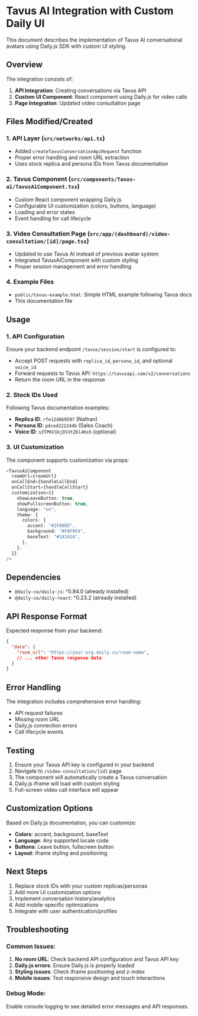 # Tavus AI Integration with Custom Daily UI

This document describes the implementation of Tavus AI conversational avatars using Daily.js SDK with custom UI styling.

## Overview

The integration consists of:
1. **API Integration**: Creating conversations via Tavus API
2. **Custom UI Component**: React component using Daily.js for video calls
3. **Page Integration**: Updated video consultation page

## Files Modified/Created

### 1. API Layer (`src/networks/api.ts`)
- Added `createTavusConversationApiRequest` function
- Proper error handling and room URL extraction
- Uses stock replica and persona IDs from Tavus documentation

### 2. Tavus Component (`src/components/Tavus-ai/TavusAiComponent.tsx`)
- Custom React component wrapping Daily.js
- Configurable UI customization (colors, buttons, language)
- Loading and error states
- Event handling for call lifecycle

### 3. Video Consultation Page (`src/app/(dashboard)/video-consultation/[id]/page.tsx`)
- Updated to use Tavus AI instead of previous avatar system
- Integrated TavusAiComponent with custom styling
- Proper session management and error handling

### 4. Example Files
- `public/tavus-example.html`: Simple HTML example following Tavus docs
- This documentation file

## Usage

### 1. API Configuration
Ensure your backend endpoint `/tavus/session/start` is configured to:
- Accept POST requests with `replica_id`, `persona_id`, and optional `voice_id`
- Forward requests to Tavus API: `https://tavusapi.com/v2/conversations`
- Return the room URL in the response

### 2. Stock IDs Used
Following Tavus documentation examples:
- **Replica ID**: `rfe12d8b9597` (Nathan)
- **Persona ID**: `pdced222244b` (Sales Coach)
- **Voice ID**: `s3TPKV1kjDlVtZbl4Ksh` (optional)

### 3. UI Customization
The component supports customization via props:
```typescript
<TavusAiComponent
  roomUrl={roomUrl}
  onCallEnd={handleCallEnd}
  onCallStart={handleCallStart}
  customization={{
    showLeaveButton: true,
    showFullscreenButton: true,
    language: "en",
    theme: {
      colors: {
        accent: "#2F80ED",
        background: "#F8F9FA", 
        baseText: "#1A1A1A",
      },
    },
  }}
/>
```

## Dependencies

- `@daily-co/daily-js`: ^0.84.0 (already installed)
- `@daily-co/daily-react`: ^0.23.2 (already installed)

## API Response Format

Expected response from your backend:
```json
{
  "data": {
    "room_url": "https://your-org.daily.co/room-name",
    // ... other Tavus response data
  }
}
```

## Error Handling

The integration includes comprehensive error handling:
- API request failures
- Missing room URL
- Daily.js connection errors
- Call lifecycle events

## Testing

1. Ensure your Tavus API key is configured in your backend
2. Navigate to `/video-consultation/[id]` page
3. The component will automatically create a Tavus conversation
4. Daily.js iframe will load with custom styling
5. Full-screen video call interface will appear

## Customization Options

Based on Daily.js documentation, you can customize:
- **Colors**: accent, background, baseText
- **Language**: Any supported locale code
- **Buttons**: Leave button, fullscreen button
- **Layout**: iframe styling and positioning

## Next Steps

1. Replace stock IDs with your custom replicas/personas
2. Add more UI customization options
3. Implement conversation history/analytics
4. Add mobile-specific optimizations
5. Integrate with user authentication/profiles

## Troubleshooting

### Common Issues:
1. **No room URL**: Check backend API configuration and Tavus API key
2. **Daily.js errors**: Ensure Daily.js is properly loaded
3. **Styling issues**: Check iframe positioning and z-index
4. **Mobile issues**: Test responsive design and touch interactions

### Debug Mode:
Enable console logging to see detailed error messages and API responses.
